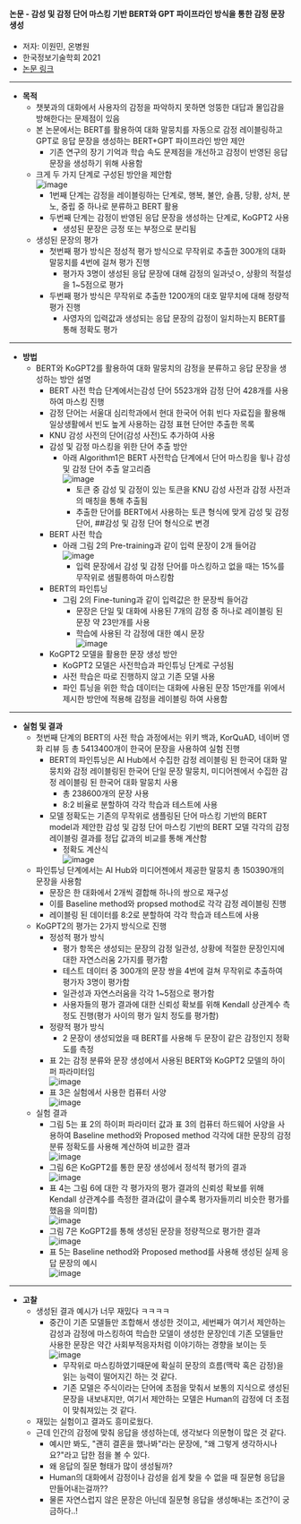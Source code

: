 #### 논문 - 감성 및 감정 단어 마스킹 기반 BERT와 GPT 파이프라인 방식을 통한 감정 문장 생성
- 저자: 이원민, 온병원
- 한국정보기술학회 2021
- [논문 링크](http://ki-it.com/xml/30455/30455.pdf)
------------------------------------------------------------------
- **목적**
  - 챗봇과의 대화에서 사용자의 감정을 파악하지 못하면 엉뚱한 대답과 몰입감을 방해한다는 문제점이 있음
  - 본 논문에서는 BERT를 활용하여 대화 말뭉치를 자동으로 감정 레이블링하고 GPT로 응답 문장을 생성하는 BERT+GPT 파이프라인 방안 제안  
    - 기존 연구의 장기 기억과 학습 속도 문제점을 개선하고 감정이 반영된 응답 문장을 생성하기 위해 사용함  
  - 크게 두 가지 단계로 구성된 방안을 제안함   
    ![image](https://user-images.githubusercontent.com/49019292/223056854-c94ae009-6992-4c7f-ae3f-9f42b03d63d2.png)   
    - 1번째 단계는 감정을 레이블링하는 단계로, 행복, 불안, 슬픔, 당황, 상처, 분노, 중립 중 하나로 분류하고 BERT 활용
    - 두번째 단계는 감정이 반영된 응답 문장을 생성하는 단계로, KoGPT2 사용 
      - 생성된 문장은 긍정 또는 부정으로 분리됨
  - 생성된 문장의 평가
    - 첫번째 평가 방식은 정성적 평가 방식으로 무작위로 추출한 300개의 대화 말뭉치를 4번에 걸쳐 평가 진행 
      - 평가자 3명이 생성된 응답 문장에 대해 감정의 일과넛ㅇ, 상황의 적절성을 1~5점으로 평가
    - 두번째 평가 방식은 무작위로 추출한 1200개의 대호 말무치에 대해 정량적 평가 진행
      - 사영자의 입력값과 생성되는 응답 문장의 감정이 일치하는지 BERT를 통해 정확도 평가   
-------------------------------------------------------------------------
- **방법**
  - BERT와 KoGPT2를 활용하여 대화 말뭉치의 감정을 분류하고 응답 문장을 생성하는 방안 설명
    - BERT 사전 학습 단계에서는감성 단어 5523개와 감정 단어 428개를 사용하여 마스킹 진행
    - 감정 단어는 서울대 심리학과에서 현대 한국어 어휘 빈다 자료집을 활용해 일상생활에서 빈도 높게 사용하는 감정 표현 단어만 추출한 목록
    - KNU 감성 사전의 단어(감성 사전)도 추가하여 사용 
    - 감성 및 감정 마스킹을 위한 단어 추출 방안     
      - 아래 Algorithm1은 BERT 사전학습 단계에서 단어 마스킹을 윟나 감성 및 감정 단어 추출 알고리즘   
        ![image](https://user-images.githubusercontent.com/49019292/223056899-d6f8e891-caed-41dc-a6fe-b37b08781a60.png)    
        - 토큰 중 감성 및 감정이 있는 토큰을 KNU 감성 사전과 감정 사전과의 매칭을 통해 추출됨
        - 추출한 단어를 BERT에서 사용하는 토큰 형식에 맞게 감성 및 감정 단어, ##감성 및 감정 단어 형식으로 변경    
    - BERT 사전 학습
      - 아래 그림 2의 Pre-training과 같이 입력 문장이 2개 들어감   
        ![image](https://user-images.githubusercontent.com/49019292/223056955-a87c3249-bb84-4655-8f01-d79f58d3b492.png)   
        - 입력 문장에서 감성 및 감정 단어를 마스킹하고 없을 때는 15%를 무작위로 샘필릉하여 마스킹함
    - BERT의 파인튜닝
      - 그림 2의 Fine-tuning과 같이 입력값은 한 문장씩 들어감
        - 문장은 단일 및 대화에 사용된 7개의 감정 중 하나로 레이블링 된 문장 약 23만개를 사용
        - 학습에 사용된 각 감정에 대한 예시 문장   
          ![image](https://user-images.githubusercontent.com/49019292/223056982-fb8476a8-7c48-4aaf-bd06-04ba456bc9db.png)    
    - KoGPT2 모델을 활용한 문장 생성 방안
      - KoGPT2 모델은 사전학습과 파인튜닝 단계로 구성됨
      - 사전 학습은 따로 진행하지 않고 기존 모델 사용
      - 파인 튜닝을 위한 학습 데이터는 대화에 사용된 문장 15만개를 위에서 제시한 방안에 적용해 감정을 레이블링 하여 사용함
---------------------------------------------
- **실험 및 결과**
  - 첫번째 단계의 BERT의 사전 학습 과정에서는 위키 백과, KorQuAD, 네이버 영화 리뷰 등 총 5413400개이 한국어 문장을 사용하여 실험 진행
    - BERT의 파인튜닝은 AI Hub에서 수집한 감정 레이블링 된 한국어 대화 말뭉치와 감정 레이블링된 한국어 단일 문장 말뭉치, 미디어젠에서 수집한 감정 레이블링 된 한국어 대화 말뭉치 사용  
      - 총 238600개의 문장 사용
      - 8:2 비율로 분할하여 각각 학습과 테스트에 사용
    - 모델 정확도는 기존의 무작위로 샘플링된 단어 마스킹 기반의 BERT model과 제안한 감성 및 감정 단어 마스킹 기반의 BERT 모델 각각의 감정 레이블링 결과를 정답 값과의 비교를 통해 계산함 
      - 정확도 계산식   
        ![image](https://user-images.githubusercontent.com/49019292/223057012-61f4f27d-573f-434a-be60-d3b02788b644.png)   
  - 파인튜닝 단계에서는 AI Hub와 미디어젠에서 제공한 말뭉치 총 150390개의 문장을 사용함
    - 문장은 한 대화에서 2개씩 결합해 하나의 쌍으로 재구성  
    - 이를 Baseline method와 propsed mothod로 각각 감정 레이블링 진행
    - 레이블링 된 데이터를 8:2로 분할하여 각각 학습과 테스트에 사용
  - KoGPT2의 평가는 2가지 방식으로 진행
    - 정성적 평가 방식
      - 평가 항목은 생성되는 문장의 감정 일관성, 상황에 적절한 문장인지에 대한 자연스러움 2가지를 평가함
      - 테스트 데이터 중 300개의 문장 쌍을 4번에 걸쳐 무작위로 추출하여 평가자 3명이 평가함
      - 일관성과 자연스러움을 각각 1~5점으로 평가함  
      - 사용자들의 평가 결과에 대한 신뢰성 확보를 위해 Kendall 상관계수 측정도 진행(평가 사이의 평가 일치 정도를 평가함)
    - 정량적 평가 방식
      - 2 문장이 생성되었을 때 BERT를 사용해 두 문장이 같은 감정인지 정확도를 측정
    - 표 2는 감정 분류와 문장 생성에서 사용된 BERT와 KoGPT2 모델의 하이퍼 파라미터임   
        ![image](https://user-images.githubusercontent.com/49019292/223057049-fe8ccbd4-5050-4cfb-9ace-a2b10c8bf71a.png)    
    - 표 3은 실험에서 사용한 컴퓨터 사양   
      ![image](https://user-images.githubusercontent.com/49019292/223057070-c8a3176b-0c5a-4d1c-9d12-fb4ce10ba55c.png)   
  - 실험 결과
    - 그림 5는 표 2의 하이퍼 파라미터 값과 표 3의 컴퓨터 하드웨어 사양을 사용하여 Baseline method와 Proposed method 각각에 대한 문장의 감정분류 정확도를 사용해 계산하여 비교한 결과   
      ![image](https://user-images.githubusercontent.com/49019292/223057090-e3b5b69c-35b9-4e0f-ad55-ba8cdcfb3a2d.png)    
    - 그림 6은 KoGPT2를 통한 문장 생성에서 정석적 평가의 결과   
      ![image](https://user-images.githubusercontent.com/49019292/223057107-22624868-3872-4217-9449-0d3810f9fe54.png)   
    - 표 4는 그림 6에 대한 각 평가자의 평가 결과의 신뢰성 확보를 위해 Kendall 상관계수를 측정한 결과(값이 클수록 평가자들끼리 비슷한 평가를 했음을 의미함)   
      ![image](https://user-images.githubusercontent.com/49019292/223057127-1ca53b9a-43d2-48b7-b029-8f235c9fa2e3.png)    
    - 그림 7은 KoGPT2를 통해 생성된 문장을 정량적으로 평가한 결과   
      ![image](https://user-images.githubusercontent.com/49019292/223057147-dd2cb0be-b4d7-44d2-a2b7-575a7b6a9e0f.png)      
    - 표 5는 Baseline nethod와 Proposed method를 사용해 생성된 실제 응답 문장의 예시   
      ![image](https://user-images.githubusercontent.com/49019292/223057165-2909624f-5ec8-4db1-b15f-b056b016d0db.png)   
-----------------------------------------------------------
- **고찰**
  - 생성된 결과 예시가 너무 재밌다 ㅋㅋㅋㅋ
    - 중간이 기존 모델들만 조합해서 생성한 것이고, 세번째가 여기서 제안하는 감성과 감정에 마스킹하여 학습한 모델이 생성한 문장인데 기존 모델들만 사용한 문장은 약간 사회부적응자처럼 이야기하는 경향을 보이는 듯   
      ![image](https://user-images.githubusercontent.com/49019292/223057196-fb13ca2b-a025-4f83-83fd-6a46bd440383.png)     
      - 무작위로 마스킹하였기때문에 확실히 문장의 흐름(맥락 혹은 감정)을 읽는 능력이 떨어지긴 하는 것 같다.
      - 기존 모델은 주식이라는 단어에 초점을 맞춰서 보통의 지식으로 생성된 문장을 내보내지만, 여기서 제안하는 모델은 Human의 감정에 더 초점이 맞춰져있는 것 같다.
  - 재밌는 실험이고 결과도 흥미로웠다.
  - 근데 인간의 감정에 맞춰 응답을 생성하는데, 생각보다 의문형이 많은 것 같다.
    - 예시만 봐도, "괜히 결혼을 했나봐"라는 문장에, "왜 그렇게 생각하시나요?"라고 답한 점을 볼 수 있다.
    - 왜 응답의 질문 형태가 많이 생성될까?
    - Human의 대화에서 감정이나 감성을 쉽게 찾을 수 없을 때 질문형 응답을 만들어내는걸까??
    - 물론 자연스럽지 않은 문장은 아닌데 질문형 응답을 생성해내는 조건?이 궁금하다..!
